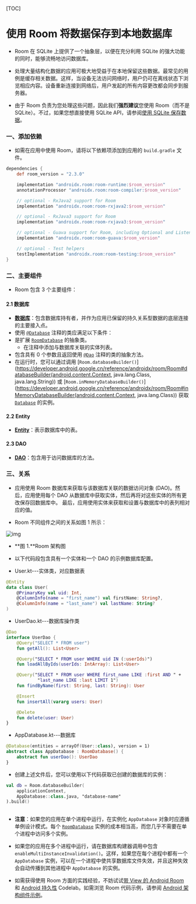 [TOC]

# 使用 Room 将数据保存到本地数据库

* Room 在 SQLite 上提供了一个抽象层，以便在充分利用 SQLite 的强大功能的同时，能够流畅地访问数据库。

* 处理大量结构化数据的应用可极大地受益于在本地保留这些数据。最常见的用例是缓存相关数据。这样，当设备无法访问网络时，用户仍可在离线状态下浏览相应内容。设备重新连接到网络后，用户发起的所有内容更改都会同步到服务器。

* 由于 Room 负责为您处理这些问题，因此我们**强烈建议**您使用 Room（而不是 SQLite）。不过，如果您想直接使用 SQLite API，请参阅[使用 SQLite 保存数据](https://developer.android.google.cn/training/data-storage/sqlite)。

### 一、添加依赖

* 如需在应用中使用 Room，请将以下依赖项添加到应用的 `build.gradle` 文件。

```groovy
dependencies {
    def room_version = "2.3.0"

    implementation "androidx.room:room-runtime:$room_version"
    annotationProcessor "androidx.room:room-compiler:$room_version"

    // optional - RxJava2 support for Room
    implementation "androidx.room:room-rxjava2:$room_version"

    // optional - RxJava3 support for Room
    implementation "androidx.room:room-rxjava3:$room_version"

    // optional - Guava support for Room, including Optional and ListenableFuture
    implementation "androidx.room:room-guava:$room_version"

    // optional - Test helpers
    testImplementation "androidx.room:room-testing:$room_version"
}
```

### 二、主要组件

* Room 包含 3 个主要组件：

#### 2.1 数据库

- [**数据库**](https://developer.android.google.cn/reference/androidx/room/Database)：包含数据库持有者，并作为应用已保留的持久关系型数据的底层连接的主要接入点。
- 使用 [`@Database`](https://developer.android.google.cn/reference/androidx/room/Database) 注释的类应满足以下条件：
- 是扩展 [`RoomDatabase`](https://developer.android.google.cn/reference/androidx/room/RoomDatabase) 的抽象类。
  - 在注释中添加与数据库关联的实体列表。
- 包含具有 0 个参数且返回使用 [`@Dao`](https://developer.android.google.cn/reference/androidx/room/Dao) 注释的类的抽象方法。
- 在运行时，您可以通过调用 [`Room.databaseBuilder()`](https://developer.android.google.cn/reference/androidx/room/Room#databaseBuilder(android.content.Context, java.lang.Class, java.lang.String)) 或 [`Room.inMemoryDatabaseBuilder()`](https://developer.android.google.cn/reference/androidx/room/Room#inMemoryDatabaseBuilder(android.content.Context, java.lang.Class)) 获取 [`Database`](https://developer.android.google.cn/reference/androidx/room/Database) 的实例。

#### 2.2 Entity

- [**Entity**](https://developer.android.google.cn/training/data-storage/room/defining-data)：表示数据库中的表。

#### 2.3 DAO

- [**DAO**](https://developer.android.google.cn/training/data-storage/room/accessing-data)：包含用于访问数据库的方法。

### 三、关系

* 应用使用 Room 数据库来获取与该数据库关联的数据访问对象 (DAO)。然后，应用使用每个 DAO 从数据库中获取实体，然后再将对这些实体的所有更改保存回数据库中。 最后，应用使用实体来获取和设置与数据库中的表列相对应的值。

* Room 不同组件之间的关系如图 1 所示：

![img](https://developer.android.google.cn/images/training/data-storage/room_architecture.png)

* **图 1.**Room 架构图

* 以下代码段包含具有一个实体和一个 DAO 的示例数据库配置。

* User.kt---实体类，对应数据表

```kotlin
@Entity
data class User(
    @PrimaryKey val uid: Int,
    @ColumnInfo(name = "first_name") val firstName: String?,
    @ColumnInfo(name = "last_name") val lastName: String?
)
```

* UserDao.kt---数据库操作类

```kotlin
@Dao
interface UserDao {
    @Query("SELECT * FROM user")
    fun getAll(): List<User>

    @Query("SELECT * FROM user WHERE uid IN (:userIds)")
    fun loadAllByIds(userIds: IntArray): List<User>

    @Query("SELECT * FROM user WHERE first_name LIKE :first AND " +
            "last_name LIKE :last LIMIT 1")
    fun findByName(first: String, last: String): User

    @Insert
    fun insertAll(vararg users: User)

    @Delete
    fun delete(user: User)
}
```

* AppDatabase.kt---数据库

```kotlin
@Database(entities = arrayOf(User::class), version = 1)
abstract class AppDatabase : RoomDatabase() {
    abstract fun userDao(): UserDao
}
```

* 创建上述文件后，您可以使用以下代码获取已创建的数据库的实例：

```kotlin
val db = Room.databaseBuilder(
	applicationContext,
    AppDatabase::class.java, "database-name"
).build()
    
```

* **注意**：如果您的应用在单个进程中运行，在实例化 `AppDatabase` 对象时应遵循单例设计模式。每个 [`RoomDatabase`](https://developer.android.google.cn/reference/androidx/room/RoomDatabase) 实例的成本相当高，而您几乎不需要在单个进程中访问多个实例。

* 如果您的应用在多个进程中运行，请在数据库构建器调用中包含 `enableMultiInstanceInvalidation()`。这样，如果您在每个进程中都有一个 `AppDatabase` 实例，可以在一个进程中使共享数据库文件失效，并且这种失效会自动传播到其他进程中 `AppDatabase` 的实例。

* 如需获得使用 Room 方面的实践经验，不妨试试[带 View 的 Android Room](https://codelabs.developers.google.com/codelabs/android-room-with-a-view-kotlin) 和 [Android 持久性](https://codelabs.developers.google.com/codelabs/android-persistence/) Codelab。如需浏览 Room 代码示例，请参阅 [Android 架构组件示例](https://github.com/googlesamples/android-architecture-components/)。